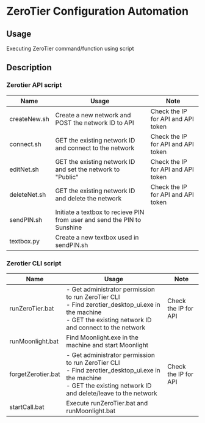# ZeroTier Configuration Automation

## Usage
Executing ZeroTier command/function using script

## Description

### Zerotier API script

| Name | Usage | Note |
|----------|----------|----------|
| createNew.sh   | Create a new network and POST the network ID to API | Check the IP for API and API token  |
| connect.sh   | GET the existing network ID and connect to the network   | Check the IP for API and API token   |
| editNet.sh   | GET the existing network ID and set the network to "Public"   | Check the IP for API and API token   |
| deleteNet.sh   | GET the existing network ID and delete the network  | Check the IP for API and API token   |
| sendPIN.sh   | Initiate a textbox to recieve PIN from user and send the PIN to Sunshine   |    |
| textbox.py   | Create a new textbox used in sendPIN.sh   |    |


### Zerotier CLI script

| Name | Usage | Note |
|----------|----------|----------|
| runZeroTier.bat  | - Get administrator permission to run ZeroTier CLI <br> - Find zerotier_desktop_ui.exe in the machine <br>- GET the existing network ID and connect to the network    | Check the IP for API   |
| runMoonlight.bat   | Find Moonlight.exe in the machine and start Moonlight  |    |
| forgetZerotier.bat   | - Get administrator permission to run ZeroTier CLI <br> - Find zerotier_desktop_ui.exe in the machine <br>- GET the existing network ID and delete/leave to the network   | Check the IP for API   |
| startCall.bat   | Execute runZeroTier.bat and runMoonlight.bat   |    |



